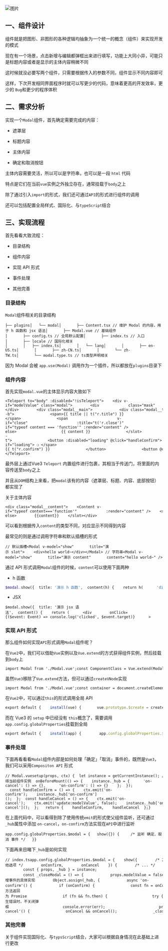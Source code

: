 ![图片](https://img-blog.csdnimg.cn/img_convert/d6cc0693a61a80cd2b5cd44c18db7bf9.png)

## 一、组件设计

组件就是把图形、非图形的各种逻辑均抽象为一个统一的概念（组件）来实现开发的模式

现在有一个场景，点击新增与编辑都弹框出来进行填写，功能上大同小异，可能只是标题内容或者是显示的主体内容稍微不同

这时候就没必要写两个组件，只需要根据传入的参数不同，组件显示不同内容即可

这样，下次开发相同界面程序时就可以写更少的代码，意味着更高的开发效率，更少的 `Bug`和更少的程序体积

## 二、需求分析

实现一个`Modal`组件，首先确定需要完成的内容：

-   遮罩层
    
-   标题内容
    
-   主体内容
    
-   确定和取消按钮
    

主体内容需要灵活，所以可以是字符串，也可以是一段 `html` 代码

特点是它们在当前`vue`实例之外独立存在，通常挂载于`body`之上

除了通过引入`import`的形式，我们还可通过`API`的形式进行组件的调用

还可以包括配置全局样式、国际化、与`typeScript`结合

## 三、实现流程

首先看看大致流程：

-   目录结构
    
-   组件内容
    
-   实现 API 形式
    
-   事件处理
    
-   其他完善
    

### 目录结构

`Modal`组件相关的目录结构

```cobol
├── plugins│   └── modal│       ├── Content.tsx // 维护 Modal 的内容，用于 h 函数和 jsx 语法│       ├── Modal.vue // 基础组件│       ├── config.ts // 全局默认配置│       ├── index.ts // 入口│       ├── locale // 国际化相关│       │   ├── index.ts│       │   └── lang│       │       ├── en-US.ts│       │       ├── zh-CN.ts│       │       └── zh-TW.ts│       └── modal.type.ts // ts类型声明相关
```

因为 Modal 会被 `app.use(Modal)` 调用作为一个插件，所以都放在`plugins`目录下

### 组件内容

首先实现`modal.vue`的主体显示内容大致如下

```cobol
<Teleport to="body" :disabled="!isTeleport">    <div v-if="modelValue" class="modal">        <div             class="mask"             :style="style"             @click="maskClose && !loading && handleCancel()"             ></div>        <div class="modal__main">            <div class="modal__title line line--b">                <span>{{ title || t("r.title") }}</span>                <span                      v-if="close"                      :title="t('r.close')"                      class="close"                      @click="!loading && handleCancel()"                      >✕</span                    >            </div>            <div class="modal__content">                <Content v-if="typeof content === 'function'" :render="content" />                <slot v-else>                    {{ content }}                </slot>            </div>            <div class="modal__btns line line--t">                <button :disabled="loading" @click="handleConfirm">                    <span class="loading" v-if="loading"> ❍ </span>{{ t("r.confirm") }}                </button>                <button @click="!loading && handleCancel()">                    {{ t("r.cancel") }}                </button>            </div>        </div>    </div></Teleport>
```

最外层上通过Vue3 `Teleport` 内置组件进行包裹，其相当于传送门，将里面的内容传送至`body`之上

并且从`DOM`结构上来看，把`modal`该有的内容（遮罩层、标题、内容、底部按钮）都实现了

关于主体内容

```cobol
<div class="modal__content">    <Content v-if="typeof content==='function'"             :render="content" />    <slot v-else>        {{content}}    </slot></div>
```

可以看到根据传入`content`的类型不同，对应显示不同得到内容

最常见的则是通过调用字符串和默认插槽的形式

```cobol
// 默认插槽<Modal v-model="show"       title="演示 slot">    <div>hello world~</div></Modal> // 字符串<Modal v-model="show"       title="演示 content"       content="hello world~" />
```

通过 API 形式调用`Modal`组件的时候，`content`可以使用下面两种

-   h 函数
    

```php
$modal.show({  title: '演示 h 函数',  content(h) {    return h(      'div',      {        style: 'color:red;',        onClick: ($event: Event) => console.log('clicked', $event.target)      },      'hello world ~'    );  }});
```

-   JSX
    

```cobol
$modal.show({  title: '演示 jsx 语法',  content() {    return (      <div        onClick={($event: Event) => console.log('clicked', $event.target)}      >        hello world ~      </div>    );  }});
```

### 实现 API 形式

那么组件如何实现`API`形式调用`Modal`组件呢？

在`Vue2`中，我们可以借助`Vue`实例以及`Vue.extend`的方式获得组件实例，然后挂载到`body`上

```cobol
import Modal from './Modal.vue';const ComponentClass = Vue.extend(Modal);const instance = new ComponentClass({ el: document.createElement("div") });document.body.appendChild(instance.$el);
```

虽然`Vue3`移除了`Vue.extend`方法，但可以通过`createVNode`实现

```cobol
import Modal from './Modal.vue';const container = document.createElement('div');const vnode = createVNode(Modal);render(vnode, container);const instance = vnode.component;document.body.appendChild(container);
```

在`Vue2`中，可以通过`this`的形式调用全局 API

```typescript
export default {    install(vue) {       vue.prototype.$create = create    }}
```

而在 Vue3 的 `setup` 中已经没有 `this`概念了，需要调用`app.config.globalProperties`挂载到全局

```typescript
export default {    install(app) {        app.config.globalProperties.$create = create    }}
```

### 事件处理

下面再看看看`Modal`组件内部是如何处理「确定」「取消」事件的，既然是`Vue3`，我们可以采用`Compositon API` 形式

```cobol
// Modal.vuesetup(props, ctx) {  let instance = getCurrentInstance(); // 获得当前组件实例  onBeforeMount(() => {    instance._hub = {      'on-cancel': () => {},      'on-confirm': () => {}    };  });   const handleConfirm = () => {    ctx.emit('on-confirm');    instance._hub['on-confirm']();  };  const handleCancel = () => {    ctx.emit('on-cancel');    ctx.emit('update:modelValue', false);    instance._hub['on-cancel']();  };   return {    handleConfirm,    handleCancel  };}
```

在上面代码中，可以看得到除了使用传统`emit`的形式使父组件监听，还可通过`_hub`属性中添加 `on-cancel`，`on-confirm`方法实现在`API`中进行监听

```cobol
app.config.globalProperties.$modal = {   show({}) {     /* 监听 确定、取消 事件 */   }}
```

下面再来目睹下`_hub`是如何实现

```cobol
// index.tsapp.config.globalProperties.$modal = {    show({        /* 其他选项 */        onConfirm,        onCancel    }) {        /* ... */         const { props, _hub } = instance;         const _closeModal = () => {            props.modelValue = false;            container.parentNode!.removeChild(container);        };        // 往 _hub 新增事件的具体实现        Object.assign(_hub, {            async 'on-confirm'() {            if (onConfirm) {                const fn = onConfirm();                // 当方法返回为 Promise                if (fn && fn.then) {                    try {                        props.loading = true;                        await fn;                        props.loading = false;                        _closeModal();                    } catch (err) {                        // 发生错误时，不关闭弹框                        console.error(err);                        props.loading = false;                    }                } else {                    _closeModal();                }            } else {                _closeModal();            }        },            'on-cancel'() {                onCancel && onCancel();                _closeModal();            }    });}};
```

### 其他完善

关于组件实现国际化、与`typsScript`结合，大家可以根据自身情况在此基础上进行更改